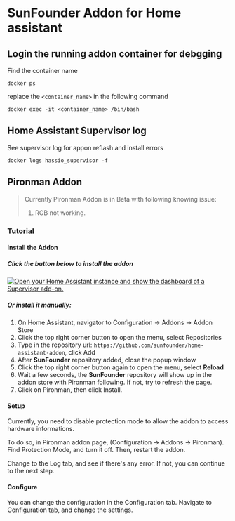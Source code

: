 # SunFounder Addon for Home assistant


## Login the running addon container for debgging

Find the container name
```
docker ps
```

replace the `<container_name>` in the following command
```
docker exec -it <container_name> /bin/bash
```

## Home Assistant Supervisor log

See supervisor log for appon reflash and install errors

```
docker logs hassio_supervisor -f
```

## Pironman Addon

> Currently Pironman Addon is in Beta with following knowing issue:
>   1. RGB not working.

### Tutorial

#### Install the Addon

##### Click the button below to install the addon

[![Open your Home Assistant instance and show the dashboard of a Supervisor add-on.](https://my.home-assistant.io/badges/supervisor_addon.svg)](https://my.home-assistant.io/redirect/supervisor_addon/?addon=6fa7f6d2_pironman&repository_url=https%3A%2F%2Fgithub.com%2Fsunfounder%2Fhome-assistant-addon)

##### Or install it manually:

1. On Home Assistant, navigator to Configuration -> Addons -> Addon Store
2. Click the top right corner button to open the menu, select Repositories
3. Type in the repository url: `https://github.com/sunfounder/home-assistant-addon`, click Add
4. After **SunFounder** repository added, close the popup window
5. Click the top right corner button again to open the menu, select **Reload**
6. Wait a few seconds, the **SunFounder** repository will show up in the addon store with Pironman following. If not, try to refresh the page.
7. Click on Pironman, then click Install.

#### Setup

Currently, you need to disable protection mode to allow the addon to access hardware informations.

To do so, in Pironman addon page, (Configuration -> Addons -> Pironman). Find Protection Mode, and turn it off. Then, restart the addon.

Change to the Log tab, and see if there's any error. If not, you can continue to the next step.

#### Configure

You can change the configuration in the Configuration tab. Navigate to Configuration tab, and change the settings.
